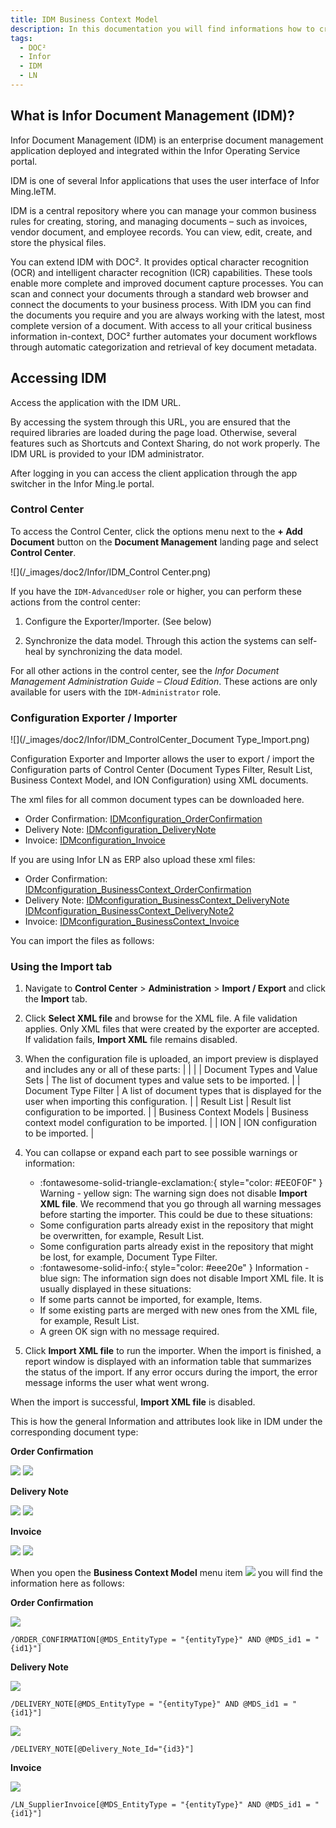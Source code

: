 ```yaml
---
title: IDM Business Context Model
description: In this documentation you will find informations how to create new document types in IDM and connect them with the corresponding workbench in LN 
tags:
  - DOC²
  - Infor
  - IDM
  - LN
---
```


## What is Infor Document Management (IDM)?

Infor Document Management (IDM) is an enterprise document management application deployed and integrated within the Infor Operating Service portal.

IDM is one of several Infor applications that uses the user interface of Infor Ming.leTM.

IDM is a central repository where you can manage your common business rules for creating, storing, and managing documents – such as invoices, vendor document, and employee records. You can view, edit, create, and store the physical files.

You can extend IDM with DOC². It provides optical character recognition (OCR) and intelligent character recognition (ICR) capabilities. These tools enable more complete and improved document capture processes. You can scan and connect your documents through a standard web browser and connect the documents to your business process. With IDM you can find the documents you require and you are always working with the latest, most complete version of a document. With access to all your critical business information in-context, DOC²  further automates your document workflows through automatic categorization and retrieval of key document metadata.


## Accessing IDM

Access the application with the IDM URL.

By accessing the system through this URL, you are ensured that the required libraries are loaded during the page load. Otherwise, several features such as Shortcuts and Context Sharing, do not work properly. The IDM URL is provided to your IDM administrator.

After logging in you can access the client application through the app switcher in the Infor Ming.le portal.


### Control Center

To access the Control Center, click the options menu next to the **+ Add Document** button on the **Document Management** landing page and select **Control Center**.

![](/_images/doc2/Infor/IDM_Control Center.png)

If you have the `IDM-AdvancedUser` role or higher, you can perform these actions from the control center:

1. Configure the Exporter/Importer. (See below)

2. Synchronize the data model. Through this action the systems can self-heal by synchronizing the data model.

For all other actions in the control center, see the _Infor Document Management Administration Guide – Cloud Edition_. These actions are only available for users with the `IDM-Administrator` role.

### Configuration Exporter / Importer

![](/_images/doc2/Infor/IDM_ControlCenter_Document Type_Import.png)

Configuration Exporter and Importer allows the user to export / import the Configuration parts of Control Center (Document Types Filter, Result List, Business Context Model, and ION Configuration) using XML documents.

The xml files for all common document types can be downloaded here.

- Order Confirmation: [IDMconfiguration_OrderConfirmation](/_images/doc2/Infor/IDMconfiguration_OrderConfirmation.xml)
- Delivery Note: [IDMconfiguration_DeliveryNote](/_images/doc2/Infor/IDMconfiguration_DeliveryNote.xml)
- Invoice:  [IDMconfiguration_Invoice](/_images/doc2/Infor/IDMconfiguration_Invoice.xml)

If you are using Infor LN as ERP also upload these xml files:

- Order Confirmation: [IDMconfiguration_BusinessContext_OrderConfirmation](/_images/doc2/Infor/IDMconfiguration_BusinessContext_OrderConfirmation.xml)
- Delivery Note: [IDMconfiguration_BusinessContext_DeliveryNote](/_images/doc2/Infor/IDMconfiguration_BusinessContext_DeliveryNote.xml)
                 [IDMconfiguration_BusinessContext_DeliveryNote2](/_images/doc2/Infor/IDMconfiguration_BusinessContext_DeliveryNote2.xml)
- Invoice: [IDMconfiguration_BusinessContext_Invoice](/_images/doc2/Infor/IDMconfiguration_BusinessContext_Invoice.xml)


You can import the files as follows:

### Using the Import tab

1. Navigate to **Control Center** > **Administration** > **Import / Export** and click the **Import** tab.
2. Click **Select XML file** and browse for the XML file. A file validation applies. Only XML files that were created by the exporter are accepted. If validation fails, **Import XML** file remains disabled.
3. When the configuration file is uploaded, an import preview is displayed and includes any or all of these parts:
|  |  |
| Document Types and Value Sets | The list of document types and value sets to be imported. |
| Document Type Filter | A list of document types that is displayed for the user when importing this configuration. |
| Result List | Result list configuration to be imported. |
| Business Context Models | Business context model configuration to be imported. |
| ION | ION configuration to be imported. |

4. You can collapse or expand each part to see possible warnings or information:
   + :fontawesome-solid-triangle-exclamation:{ style="color: #EE0F0F" } Warning - yellow sign: The warning sign does not disable **Import XML file**. We recommend that you go through all warning messages before starting the importer. This could be due to these situations:
    + Some configuration parts already exist in the repository that might be overwritten, for example, Result List.
    + Some configuration parts already exist in the repository that might be lost, for example, Document Type Filter.
   + :fontawesome-solid-info:{ style="color: #eee20e" } Information - blue sign: The information sign does not disable Import XML file. It is usually displayed in these situations:
    + If some parts cannot be imported, for example, Items.
    + If some existing parts are merged with new ones from the XML file, for example, Result List.
   + A green OK sign with no message required.
5. Click **Import XML file** to run the importer. When the import is finished, a report window is displayed with an information table that summarizes the status of the import. If any error occurs during the import, the error message informs the user what went wrong.

When the import is successful, **Import XML file** is disabled.

This is how the general Information and attributes look like in IDM under the corresponding document type:

**Order Confirmation**

![](/_images/doc2/Infor/IDM_DocumentType_OrderConfirmation.png)
![](/_images/doc2/Infor/IDM_Attributes_OrderConfirmation.png)

**Delivery Note**

![](/_images/doc2/Infor/IDM_DocumentType_DeliveryNote.png)
![](/_images/doc2/Infor/IDM_Attributes_DeliveryNote.png)

**Invoice**

![](/_images/doc2/Infor/IDM_DocumentType_Invoice.png)
![](/_images/doc2/Infor/IDM_Attributes_Invoice.png)

When you open the **Business Context Model** menu item
![](/_images/doc2/Infor/IDM_BusinessContextModel.png)
you will find the information here as follows:

**Order Confirmation**

![](/_images/doc2/Infor/BusinessContextModel_XQuery_OrderConfirmation.png)
```oc
/ORDER_CONFIRMATION[@MDS_EntityType = "{entityType}" AND @MDS_id1 = "{id1}"]
```

**Delivery Note**

![](/_images/doc2/Infor/BusinessContextModel_XQuery_DeliveryNote.png)
```dn
/DELIVERY_NOTE[@MDS_EntityType = "{entityType}" AND @MDS_id1 = "{id1}"]
```

![](/_images/doc2/Infor/BusinessContextModel_XQuery_DeliveryNote2.png)
```dn2
/DELIVERY_NOTE[@Delivery_Note_Id="{id3}"]
```

**Invoice**

![](/_images/doc2/Infor/BusinessContextModel_XQuery_Invoice.png)
```inv
/LN_SupplierInvoice[@MDS_EntityType = "{entityType}" AND @MDS_id1 = "{id1}"]
```